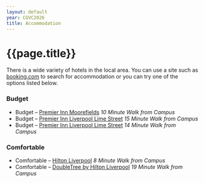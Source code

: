 ```yaml
---
layout: default
year: CGVC2026
title: Accommodation
---
```


# {{page.title}}
There is a wide variety of hotels in the local area. You can use a site such as [booking.com](https://www.booking.com/searchresults.en-gb.html?ss=Liverpool+City+Centre%2C+Liverpool%2C+Merseyside%2C+United+Kingdom&ssne=Clerkenwell&ssne_untouched=Clerkenwell&efdco=1&label=london%2Fclerkenwell-4oMaErEFQ0oEipN8J6yQwwS360626135495%3Apl%3Ata%3Ap140%3Ap2%3Aac%3Aap%3Aneg%3Afi%3Atiaud-297601666995%3Akwd-1307404010%3Alp9045999%3Ali%3Adec%3Adm%3Appccp%3DUmFuZG9tSVYkc2RlIyh9Yf5EcukO1MOGLSSAuId8ToA&sid=30f87014014f721113ad645b65c26ca9&aid=303948&lang=en-gb&sb=1&src_elem=sb&src=searchresults&dest_id=1104&dest_type=district&ac_position=0&ac_click_type=b&ac_langcode=en&ac_suggestion_list_length=5&search_selected=true&search_pageview_id=913578ca66df23c4&ac_meta=GhA5MTM1NzhjYTY2ZGYyM2M0IAAoATICZW46BUxpdmVyQABKAFAA&group_adults=2&no_rooms=1&group_children=0) to search for accommodation or you can try one of the options listed below.

### Budget
 - Budget – [Premier Inn Moorefields]([https://www.premierinn.com/gb/en/hotels/england/merseyside/liverpool/liverpool-city-centre-moorfields.html]) *10 Minute Walk from Campus*
 - Budget – [Premier Inn Liverpool Lime Street]([https://www.premierinn.com/gb/en/hotels/england/merseyside/liverpool/liverpool-city-centre-lime-street.html?ARRdd=03&ARRmm=01&ARRyyyy=2025&NIGHTS=1&ROOMS=1&ADULT1=1&CHILD1=0&COT1=0&INTTYP1=DB&BRAND=PI]) *15 Minute Walk from Campus*
 - Budget – [Premier Inn Liverpool Lime Street]([https://all.accor.com/hotel/A0H9/index.en.shtml]) *14 Minute Walk from Campus*

### Comfortable
 - Comfortable – [Hilton Liverpool]([https://www.hilton.com/en/hotels/lplhihi-hilton-liverpool-city-centre/?msockid=3ec97136bb15611c02ef6451ba8a6066]) *8 Minute Walk from Campus*
 - Comfortable – [DoubleTree by Hilton Liverpool]([https://www.hilton.com/en/hotels/lplhihi-hilton-liverpool-city-centre/?msockid=3ec97136bb15611c02ef6451ba8a6066]) *19 Minute Walk from Campus*
